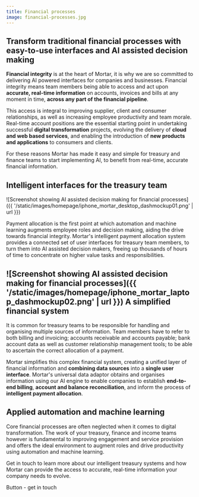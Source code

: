 ```yaml
---
title: Financial processes
image: financial-processes.jpg
---
```


Transform traditional financial processes with easy-to-use interfaces and AI assisted decision making
-----------------------------------------------------------------------------------------------------

**Financial integrity** is at the heart of Mortar, it is why we are so committed to delivering AI powered interfaces for companies and businesses. Financial integrity means team members being able to access and act upon **accurate, real-time information** on accounts, invoices and bills at any moment in time, **across any part of the financial pipeline**. 

This access is integral to improving supplier, client and consumer relationships, as well as increasing employee productivity and team morale. Real-time account positions are the essential starting point in undertaking successful **digital transformation** projects, evolving the delivery of **cloud and web based services**, and enabling the introduction of **new products and applications** to consumers and clients. 

For these reasons Mortar has made it easy and simple for treasury and finance teams to start implementing AI, to benefit from real-time, accurate financial information.  

Intelligent interfaces for the treasury team
-----------------------------------------------------------------------------------------------------

![Screenshot showing AI assisted decision making for financial processes]({{ '/static/images/homepage/iphone_mortar_desktop_dashmockup01.png' | url }})

Payment allocation is the first point at which automation and machine learning augments employee roles and decision making, aiding the drive towards financial integrity. Mortar's intelligent payment allocation system provides a connected set of user interfaces for treasury team members, to turn them into AI assisted decision makers, freeing up thousands of hours of time to concentrate on higher value tasks and responsibilities.

![Screenshot showing AI assisted decision making for financial processes]({{ '/static/images/homepage/iphone_mortar_laptop_dashmockup02.png' | url }})
A simplified financial system 
-----------------------------------------------------------------------------------------------------

It is common for treasury teams to be responsible for handling and organising multiple sources of information. Team members have to refer to both billing and invoicing; accounts receivable and accounts payable; bank account data as well as customer relationship management tools; to be able to ascertain the correct allocation of a payment.  

Mortar simplifies this complex financial system, creating a unified layer of financial information and **combining data sources** into a **single user interface**. Mortar's universal data adaptor obtains and organises information using our AI engine to enable companies to establish **end-to-end billing**, **account and balance reconciliation**, and inform the process of **intelligent payment allocation**.

Applied automation and machine learning
------------------------------------------------------------------------------

Core financial processes are often neglected when it comes to digital transformation. The work of your treasury, finance and income teams however is fundamental to improving engagement and service provision and offers the ideal environment to augment roles and drive productivity using automation and machine learning. 

Get in touch to learn more about our intelligent treasury systems and how Mortar can provide the access to accurate, real-time information your company needs to evolve.

Button - get in touch


